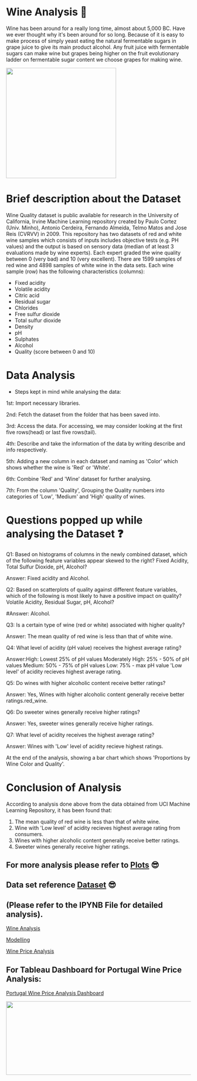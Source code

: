 # Wine Analysis :thought_balloon:
Wine has been around for a really long time, almost about 5,000 BC. Have we ever thought why it's been around for so long. Because of it is easy to make process of simply yeast eating the natural fermentable sugars in grape juice to give its main product alcohol. Any fruit juice with fermentable sugars can make wine but grapes being higher on the fruit evolutionary ladder on fermentable sugar content we choose grapes for making wine.

<img src="https://i.pinimg.com/originals/f4/9e/a9/f49ea9151a1aa714de4397b5abc10490.gif" width="300" />

# Brief description about the Dataset
Wine Quality dataset is public available for research in the University of California, Irvine Machine Learning repository created by Paulo Cortez (Univ. Minho), Antonio Cerdeira, Fernando Almeida, Telmo Matos and Jose Reis (CVRVV) in 2009. This repository has two datasets of red and white wine samples which consists of inputs includes objective tests (e.g. PH values) and the output is based on sensory data (median of at least 3 evaluations made by wine experts). Each expert graded the wine quality between 0 (very bad) and 10 (very excellent).
There are 1599 samples of red wine and 4898 samples of white wine in the data sets. Each wine sample (row) has the following characteristics (columns):

- Fixed acidity
- Volatile acidity
- Citric acid
- Residual sugar
- Chlorides
- Free sulfur dioxide
- Total sulfur dioxide
- Density
- pH
- Sulphates
- Alcohol
- Quality (score between 0 and 10)

# Data Analysis
- Steps kept in mind while analysing the data:

1st: Import necessary libraries.

2nd: Fetch the dataset from the folder that has been saved into.

3rd: Access the data. For accessing, we may consider looking at the first five rows(head) or last five rows(tail).

4th: Describe and take the information of the data by writing describe and info respectively.

5th: Adding a new column in each dataset and naming as 'Color' which shows whether the wine is 'Red' or 'White'.

6th: Combine 'Red' and 'Wine' dataset for further analysing.

7th: From the column 'Quality', Grouping the Quality numbers into categories of 'Low', 'Medium' and 'High' quality of wines.

# Questions popped up while analysing the Dataset :question:

Q1: Based on histograms of columns in the newly combined dataset, which of the following feature variables appear skewed to the right? Fixed Acidity, Total Sulfur Dioxide, pH, Alcohol?

Answer: Fixed acidity and Alcohol.

Q2: Based on scatterplots of quality against different feature variables, which of the following is most likely to have a positive impact on quality? Volatile Acidity, Residual Sugar, pH, Alcohol?

#Answer: Alcohol.

Q3: Is a certain type of wine (red or white) associated with higher quality?

Answer: The mean quality of red wine is less than that of white wine.

Q4: What level of acidity (pH value) receives the highest average rating?

Answer:High: Lowest 25% of pH values
             Moderately High: 25% - 50% of pH values
             Medium: 50% - 75% of pH values
             Low: 75% - max pH value
'Low level' of acidity recieves highest average rating.

Q5: Do wines with higher alcoholic content receive better ratings?

Answer: Yes, Wines with higher alcoholic content generally receive better ratings.red_wine.

Q6: Do sweeter wines generally receive higher ratings?

Answer: Yes, sweeter wines generally receive higher ratings.

Q7: What level of acidity receives the highest average rating?

Answer: Wines with 'Low' level of acidity recieve highest ratings.

At the end of the analysis, showing a bar chart which shows 'Proportions by Wine Color and Quality'.

# Conclusion of Analysis

According to analysis done above from the data obtained from UCI Machine Learning Repository, it has been found that:

1. The mean quality of red wine is less than that of white wine.
2. Wine with 'Low level' of acidity recieves highest average rating from consumers.
3. Wines with higher alcoholic content generally receive better ratings.
4. Sweeter wines generally receive higher ratings.

## For more analysis please refer to [Plots](https://github.com/Jyotika-Kalra/Blueberry-Winery/tree/main/Plots) :sunglasses:

## Data set reference [Dataset](https://github.com/Jyotika-Kalra/Blueberry-Winery/tree/main/Dataset) :sunglasses:

## (Please refer to the IPYNB File for detailed analysis).

[Wine Analysis](https://github.com/Jyotika-Kalra/Blueberry-Winery/blob/main/WineAnalysis) 

[Modelling](https://github.com/Jyotika-Kalra/Blueberry-Winery/blob/main/Analysis%20%26%20Modelling/KNNModelling.ipynb)

[Wine Price Analysis](https://github.com/Jyotika-Kalra/Blueberry-Winery/blob/main/WinePriceAnalysis.ipynb)

## For Tableau Dashboard for Portugal Wine Price Analysis:

[Portugal Wine Price Analysis Dashboard](https://public.tableau.com/profile/jyotika4169#!/vizhome/PortugalWinePriceAnalysisRegionWise/PortugalWinePriceAnalysis)


<p align="center">
  <img width="700" height="200" src="https://i.pinimg.com/originals/3d/fa/ba/3dfaba69cc872a5fbbea3400bc8ec20b.jpg">
</p>





